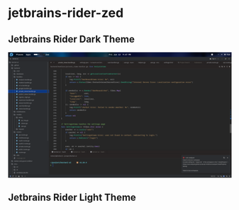 # jetbrains-rider-zed

## Jetbrains Rider Dark Theme
<img src="./screenshot/dark-theme.png">

## Jetbrains Rider Light Theme

